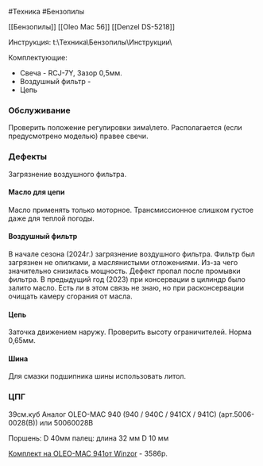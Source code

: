 #Техника #Бензопилы 

[[Бензопилы]]
[[Oleo Mac 56]]
[[Denzel DS-5218]]

Инструкция: t:\Техника\Бензопилы\Инструкции\

Комплектующие:
- Свеча - RCJ-7Y, Зазор 0,5мм. 
- Воздушный фильтр - 
- Цепь

### Обслуживание
Проверить положение регулировки зима\лето. Располагается (если предусмотрено моделью) правее свечи.

### Дефекты
Загрязнение воздушного фильтра.

#### Масло для цепи
Масло применять только моторное. Трансмиссионное слишком густое даже для теплой погоды.

#### Воздушный фильтр
В начале сезона (2024г.) загрязнение воздушного фильтра. Фильтр был загрязнен не опилками, а маслянистыми отложениями. Из-за чего значительно снизилась мощность. Дефект пропал после промывки фильтра.
В предыдущий год (2023) при консервации в цилиндр было залито масло. Есть ли в этом связь не знаю, но при расконсервации очищать камеру сгорания от масла.

#### Цепь
Заточка движением наружу.
Проверить высоту ограничителей. Норма 0,65мм.

#### Шина
Для смазки подшипника шины использовать литол.


### ЦПГ
39см.куб
Аналог OLEO-MAC 940 (940 / 940C / 941CX / 941C)
(арт.5006-0028(В)) или 50060028B

Поршень:
D 40мм
палец:
длина 32 мм
D 10 мм

[Комплект на OLEO-MAC 941от Winzor](https://market.yandex.ru/card/porshnevaya-gruppa-oleo-mac-941-winzor/4398618513?do-waremd5=OMNaAiKdVWmECcDt0fW3nw&cpc=BnVec4kW4ewK9WmwfoguQoflhXfVQq_sFQibIN4eKvrdi5J6Mjm50Js1wRFxDs-RcgaGpEDdqVCECKp9SghERrb6siQZuF1NkhAYQuQDWfhUyiMpWbMZ31ITO0_beoBTDqs57gSnTVlBv_qQ5dQA26rINgiO2jhYdRQKkhcFwYP1yu6zs10zT39DuRzxlEeBcLC7sGVei-4wyNHG5v-JgHo1UTVC8CNEpyis-81Kmt6e8XpYn-_XgsXi2MgfmfUdutHEOwRhWatFYieD_3ZiZy_JPlf7EqNqWMa9RLEh2DVFHZ2oweeCOjWk2LpTfCmdVUIr7VLQR3gTxVtsRmhYsiEm2KWFA3gx4fKQddmjJ_gtea2fEcYZfE8FrYnDiIwJxOpermFKkjzIQ3HLm817NKL303JibesOoqNK2i-PHl_htBnPJe9aoiQbu1m87H6PfmerEOyExBEn2NWBwDo2AyQmRrsTxXOOhDjfnNuqV4qoCgi0MVqa_xmX8ybDPQuanMv01iwkU2goJ2ACGaRsrC47O5iy4RNvG2zzgoFnSpV0AB-ftrwVzA%2C%2C&ogV=-2) - 3586р.